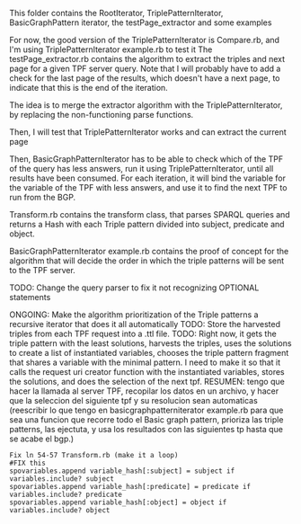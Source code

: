 This folder contains the RootIterator, TriplePatternIterator, BasicGraphPattern iterator, the testPage_extractor and some examples

For now, the good version of the TriplePatternIterator is Compare.rb, and I'm using TriplePatternIterator example.rb to test it
The testPage_extractor.rb contains the algorithm to extract the triples and next page for a given TPF server query. Note that I will probably have to add a check for the last page of the results, which doesn't have a next page, to indicate that this is the end of the iteration.

The idea is to merge the extractor algorithm with the TriplePatternIterator, by replacing the non-functioning parse functions.

Then, I will test that TriplePatternIterator works and can extract the current page

Then, BasicGraphPatternIterator has to be able to check which of the TPF of the query has less answers, run it using TriplePatternIterator, until all results have been consumed. For each iteration, it will bind the variable for the variable of the TPF with less answers, and use it to find the next TPF to run from the BGP.

Transform.rb contains the transform class, that parses SPARQL queries and returns a Hash with each Triple pattern divided into subject, predicate and object.

BasicGraphPatternIterator example.rb contains the proof of concept for the algorithm that will decide the order in which the triple patterns will be sent to the TPF server.

TODO: Change the query parser to fix it not recognizing OPTIONAL statements

ONGOING: Make the algorithm prioritization of the Triple patterns a recursive iterator that does it all automatically
    TODO: Store the harvested triples from each TPF request into a .ttl file. 
    TODO: Right now, it gets the triple pattern with the least solutions, harvests the triples, uses the solutions to create a list of instantiated variables, chooses the triple pattern fragment that shares a variable with the minimal pattern. I need to make it so that it calls the request uri creator function with the instantiated variables, stores the solutions, and does the selection of the next tpf. RESUMEN: tengo que hacer la llamada al server TPF, recopilar los datos en un archivo, y hacer que la seleccion del siguiente tpf y su resolucion sean automaticas (reescribir lo que tengo en basicgraphpatterniterator example.rb para que sea una funcion que recorre todo el Basic graph pattern, prioriza las triple patterns, las ejectuta, y usa los resultados con las siguientes tp hasta que se acabe el bgp.)


    Fix ln 54-57 Transform.rb (make it a loop)
    #FIX this
    spovariables.append variable_hash[:subject] = subject if variables.include? subject
    spovariables.append variable_hash[:predicate] = predicate if variables.include? predicate
    spovariables.append variable_hash[:object] = object if variables.include? object